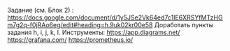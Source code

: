 Задание (см. Блок 2) : https://docs.google.com/document/d/1y5JSe2Vk64ed7c1IE6XRSYfMTzHGm7g2q-f0jRAo6eg/edit#heading=h.9uk02kr00e58
Доработать пункты задания h, i, j, k, l.
Инструменты:
https://app.diagrams.net/
https://grafana.com/
https://prometheus.io/
